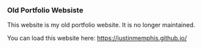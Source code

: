 ### Old Portfolio Websiste

This website is my old portfolio website.  It is no longer maintained.

You can load this website here: https://justinmemphis.github.io/

